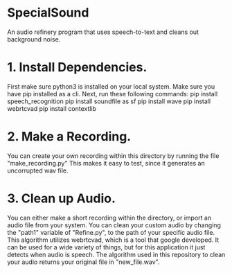 # SpecialSound
An audio refinery program that uses speech-to-text and cleans out background noise.




# 1. Install Dependencies.
First make sure python3 is installed on your local system.
Make sure you have pip installed as a cli.
Next, run these following commands:
pip install speech_recognition
pip install soundfile as sf
pip install wave
pip install webrtcvad
pip install contextlib



# 2. Make a Recording.

You can create your own recording within this directory by running the file "make_recording.py"
This makes it easy to test, since it generates an uncorrupted wav file. 


# 3. Clean up Audio.

You can either make a short recording within the directory, or import an audio file from your system. 
You can clean your custom audio by changing the "path1" variable of "Refine.py",
to the path of your specific audio file. This algorithm utilizes webrtcvad, which is a tool that google developed.
It can be used for a wide variety of things, but for this application it just detects when audio is speech. 
The algorithm used in this repository to clean your audio returns your original file in "new_file.wav".



